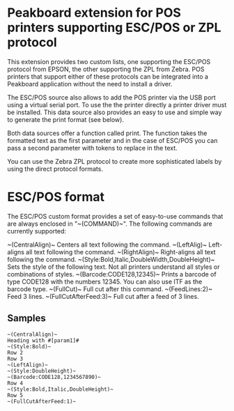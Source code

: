 # Peakboard extension for POS printers supporting ESC/POS or ZPL protocol
This extension provides two custom lists, one supporting the ESC/POS protocol from EPSON, the other supporting the ZPL from Zebra. POS printers that support either of these protocols can be integrated into a Peakboard application without the need to install a driver.

The ESC/POS source also allows to add the POS printer via the USB port using a virtual serial port. To use the the printer directly a printer driver must be installed. This data source also provides an easy to use and simple way to generate the print format (see below).

Both data sources offer a function called print. The function takes the formatted text as the first parameter and in the case of ESC/POS you can pass a second parameter with tokens to replace in the text.

You can use the Zebra ZPL protocol to create more sophisticated labels by using the direct protocol formats.

# ESC/POS format

The ESC/POS custom format provides a set of easy-to-use commands that are always enclosed in "~(COMMAND)~". The following commands are currently supported:

~(CentralAlign)~
Centers all text following the command.
~(LeftAlig)~
Left-aligns all text following the command.
~(RightAlign)~
Right-aligns all text following the command.
~(Style:Bold,Italic,DoubleWidth,DoubleHeight)~
Sets the style of the following text. Not all printers understand all styles or combinations of styles.
~(Barcode:CODE128,12345)~
Prints a barcode of type CODE128 with the numbers 12345. You can also use ITF as the barcode type.
~(FullCut)~
Full cut after this command.
~(FeedLines:2)~
Feed 3 lines.
~(FullCutAfterFeed:3)~
Full cut after a feed of 3 lines.

## Samples

	~(CentralAlign)~
	Heading with #[param1]#
	~(Style:Bold)~
	Row 2
	Row 3
	~(LeftAlign)~
	~(Style:DoubleHeight)~
	~(Barcode:CODE128,1234567890)~
	Row 4
	~(Style:Bold,Italic,DoubleHeight)~
	Row 5
	~(FullCutAfterFeed:1)~